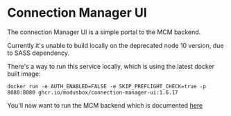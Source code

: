# Connection Manager UI

The connection Manager UI is a simple portal to the MCM backend.

Currently it's unable to build locally on the deprecated node 10 version, due to SASS dependency.

There's a way to run this service locally, which is using the latest docker built image:

`docker run -e AUTH_ENABLED=FALSE -e SKIP_PREFLIGHT_CHECK=true -p 8080:8080 ghcr.io/modusbox/connection-manager-ui:1.6.17`

You'll now want to run the MCM backend which is documented [here](https://github.com/pm4ml/connection-manager-api)